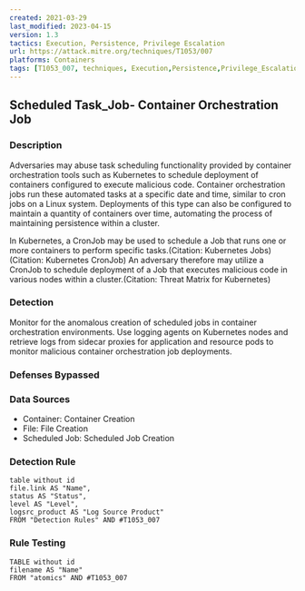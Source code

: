```yaml
---
created: 2021-03-29
last_modified: 2023-04-15
version: 1.3
tactics: Execution, Persistence, Privilege Escalation
url: https://attack.mitre.org/techniques/T1053/007
platforms: Containers
tags: [T1053_007, techniques, Execution,Persistence,Privilege_Escalation]
---
```


## Scheduled Task_Job- Container Orchestration Job

### Description

Adversaries may abuse task scheduling functionality provided by container orchestration tools such as Kubernetes to schedule deployment of containers configured to execute malicious code. Container orchestration jobs run these automated tasks at a specific date and time, similar to cron jobs on a Linux system. Deployments of this type can also be configured to maintain a quantity of containers over time, automating the process of maintaining persistence within a cluster.

In Kubernetes, a CronJob may be used to schedule a Job that runs one or more containers to perform specific tasks.(Citation: Kubernetes Jobs)(Citation: Kubernetes CronJob) An adversary therefore may utilize a CronJob to schedule deployment of a Job that executes malicious code in various nodes within a cluster.(Citation: Threat Matrix for Kubernetes)

### Detection

Monitor for the anomalous creation of scheduled jobs in container orchestration environments. Use logging agents on Kubernetes nodes and retrieve logs from sidecar proxies for application and resource pods to monitor malicious container orchestration job deployments. 

### Defenses Bypassed



### Data Sources

  - Container: Container Creation
  -  File: File Creation
  -  Scheduled Job: Scheduled Job Creation
### Detection Rule

```dataview
table without id
file.link AS "Name",
status AS "Status",
level AS "Level",
logsrc_product AS "Log Source Product"
FROM "Detection Rules" AND #T1053_007
```

### Rule Testing

```dataview
TABLE without id
filename AS "Name"
FROM "atomics" AND #T1053_007
```
